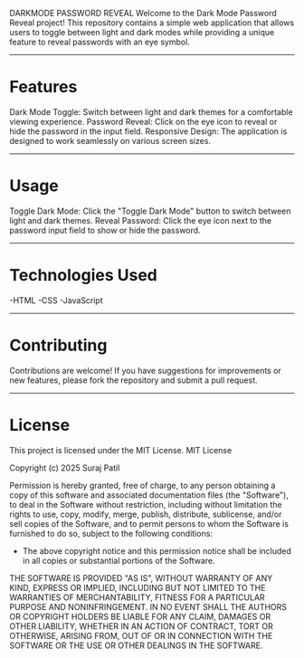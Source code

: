 DARKMODE PASSWORD REVEAL 
Welcome to the Dark Mode Password Reveal project! This repository contains a simple web application that allows users to toggle between light and dark modes while providing a unique feature to reveal passwords with an eye symbol.

---

# Features
Dark Mode Toggle: Switch between light and dark themes for a comfortable viewing experience.
Password Reveal: Click on the eye icon to reveal or hide the password in the input field.
Responsive Design: The application is designed to work seamlessly on various screen sizes.

---

# Usage
Toggle Dark Mode: Click the "Toggle Dark Mode" button to switch between light and dark themes.
Reveal Password: Click the eye icon next to the password input field to show or hide the password.

---

# Technologies Used
-HTML
-CSS
-JavaScript

---

# Contributing
Contributions are welcome! If you have suggestions for improvements or new features, please fork the repository and submit a pull request.

---

# License
This project is licensed under the MIT License. 
MIT License

Copyright (c) 2025 Suraj Patil

Permission is hereby granted, free of charge, to any person obtaining a copy
of this software and associated documentation files (the "Software"), to deal
in the Software without restriction, including without limitation the rights
to use, copy, modify, merge, publish, distribute, sublicense, and/or sell
copies of the Software, and to permit persons to whom the Software is
furnished to do so, subject to the following conditions:

- The above copyright notice and this permission notice shall be included in all
  copies or substantial portions of the Software.

THE SOFTWARE IS PROVIDED "AS IS", WITHOUT WARRANTY OF ANY KIND, EXPRESS OR
IMPLIED, INCLUDING BUT NOT LIMITED TO THE WARRANTIES OF MERCHANTABILITY,
FITNESS FOR A PARTICULAR PURPOSE AND NONINFRINGEMENT. IN NO EVENT SHALL THE
AUTHORS OR COPYRIGHT HOLDERS BE LIABLE FOR ANY CLAIM, DAMAGES OR OTHER
LIABILITY, WHETHER IN AN ACTION OF CONTRACT, TORT OR OTHERWISE, ARISING FROM,
OUT OF OR IN CONNECTION WITH THE SOFTWARE OR THE USE OR OTHER DEALINGS IN THE
SOFTWARE.

